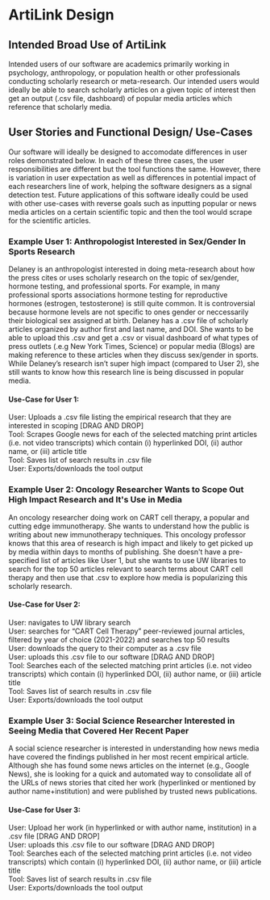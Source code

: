 #  ArtiLink Design

## Intended Broad Use of ArtiLink
Intended users of our software are academics primarily working in psychology, anthropology, or population health or other professionals conducting scholarly research or meta-research. Our intended users would ideally be able to search scholarly articles on a given topic of interest then get an output (.csv file, dashboard) of popular media articles which reference that scholarly media. 

## User Stories and Functional Design/ Use-Cases
Our software will ideally be designed to accomodate differences in user roles demonstrated below. In each of these three cases, the user responsibilities are different but the tool functions the same. However, there is variation in user expectation as well as differences in potential impact of each researchers line of work, helping the software designers as a signal detection test. Future applications of this software ideally could be used with other use-cases with reverse goals such as inputting popular or news media articles on a certain scientific topic and then the tool would scrape for the scientific articles. 

### Example User 1: Anthropologist Interested in Sex/Gender In Sports Research 
Delaney is an anthropologist interested in doing meta-research about how the press cites or uses scholarly research on the topic of sex/gender, hormone testing, and professional sports. For example, in many professional sports associations hormone testing for reproductive hormones (estrogen, testosterone) is still quite common. It is controversial because hormone levels are not specific to ones gender or neccessarily their biological sex assigned at birth. Delaney has a .csv file of scholarly articles organized by author first and last name, and DOI. She wants to be able to upload this .csv and get a .csv or visual dashboard of what types of press outlets (.e.g New York Times, Science) or popular media (Blogs) are making reference to these articles when they discuss sex/gender in sports. While Delaney’s research isn’t super high impact (compared to User 2), she still wants to know how this research line is being discussed in popular media. 

#### Use-Case for User 1:
User: Uploads a .csv file listing the empirical research that they are interested in scoping [DRAG AND DROP]  
Tool: Scrapes Google news for each of the selected matching print articles (i.e. not video transcripts) which contain (i) hyperlinked DOI, (ii) author name, or (iii) article title  
Tool: Saves list of search results in .csv file  
User: Exports/downloads the tool output 

### Example User 2: Oncology Researcher Wants to Scope Out High Impact Research and It's Use in Media 
An oncology researcher doing work on CART cell therapy, a popular and cutting edge immunotherapy. She wants to understand how the public is writing about new immunotherapy techniques. This oncology professor knows that this area of research is high impact and likely to get picked up by media within days to months of publishing. She doesn't have a pre-specified list of articles like User 1, but she wants to use UW libraries to search for the top 50 articles relevant to search terms about CART cell therapy and then use that .csv to explore how media is popularizing this scholarly research. 

#### Use-Case for User 2:
User:  navigates to UW library search  
User: searches for “CART Cell Therapy” peer-reviewed journal articles, filtered by year of choice (2021-2022) and searches top 50 results  
User: downloads the query to their computer as a .csv file  
User: uploads this .csv file to our software [DRAG AND DROP]  
Tool: Searches each of the selected matching print articles (i.e. not video transcripts) which contain (i) hyperlinked DOI, (ii) author name, or (iii) article title  
Tool: Saves list of search results in .csv file  
User: Exports/downloads the tool output 

### Example User 3: Social Science Researcher Interested in Seeing Media that Covered Her Recent Paper 
A social science researcher is interested in understanding how news media have covered the findings published in her most recent empirical article. Although she has found some news articles on the internet (e.g., Google News), she is looking for a quick and automated way to consolidate all of the URLs of news stories that cited her work (hyperlinked or mentioned by author name+institution) and were published by trusted news publications.

#### Use-Case for User 3:
User: Upload her work (in hyperlinked or with author name, institution) in a .csv file
[DRAG AND DROP]  
User: uploads this .csv file to our software [DRAG AND DROP]  
Tool: Searches each of the selected matching print articles (i.e. not video transcripts) which contain (i) hyperlinked DOI, (ii) author name, or (iii) article title  
Tool: Saves list of search results in .csv file  
User: Exports/downloads the tool output
